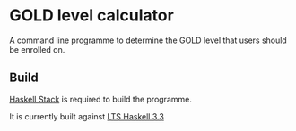 # GOLD level calculator

A command line programme to determine the GOLD level that users should be enrolled on.

## Build

[Haskell Stack](https://github.com/commercialhaskell/stack) is required to build the programme.

It is currently built against [LTS Haskell 3.3](https://www.stackage.org/lts-3.3)
